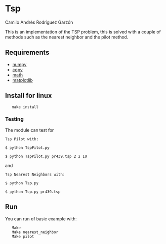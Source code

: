 # Tsp

Camilo Andrés Rodríguez Garzón

This is an implementation of the TSP problem, this is solved with a couple of methods such as the nearest neighbor and the pilot method.


Requirements
------------
- [numpy](http://www.numpy.org/)
- [copy](https://docs.python.org/2/library/copy.html)
- [math](https://docs.python.org/2/library/math.html)
- [matplotlib](https://matplotlib.org/)

Install for linux
-------

```
   make install
```

### Testing

The module can test for

`Tsp Pilot with:`
```
$ python TspPilot.py

$ python TspPilot.py pr439.tsp 2 2 10

```
and

`Tsp Nearest Neighbors with:`
```
$ python Tsp.py

$ python Tsp.py pr439.tsp
```

Run
-------

You can run of basic example with:

```
   Make
   Make nearest_neighbor
   Make pilot
```
